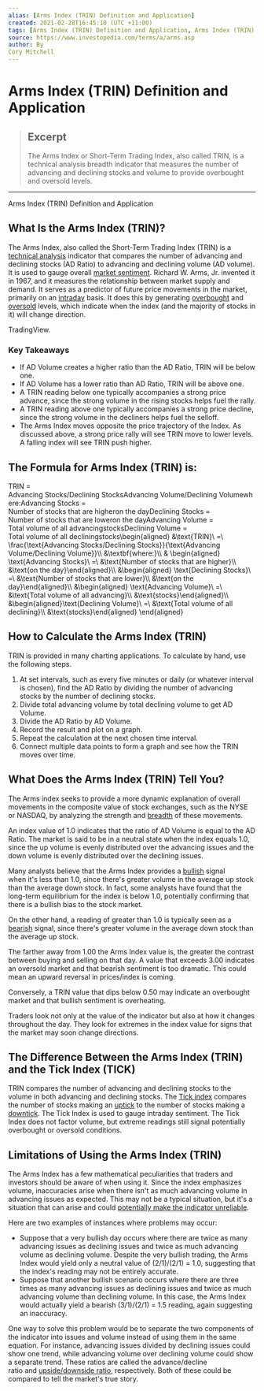 ```yaml
---
alias: [Arms Index (TRIN) Definition and Application]
created: 2021-02-28T16:45:10 (UTC +11:00)
tags: [Arms Index (TRIN) Definition and Application, Arms Index (TRIN) Definition and Application]
source: https://www.investopedia.com/terms/a/arms.asp
author: By
Cory Mitchell
---
```


# Arms Index (TRIN) Definition and Application

> ## Excerpt
> The Arms Index or Short-Term Trading Index, also called TRIN, is a technical analysis breadth indicator that measures the number of advancing and declining stocks and volume to provide overbought and oversold levels.

---

Arms Index (TRIN) Definition and Application
## What Is the Arms Index (TRIN)?

The Arms Index, also called the Short-Term Trading Index (TRIN) is a [technical analysis](https://www.investopedia.com/terms/t/technicalanalysis.asp) indicator that compares the number of advancing and declining stocks (AD Ratio) to advancing and declining volume (AD volume). It is used to gauge overall [market sentiment](https://www.investopedia.com/terms/m/marketsentiment.asp). Richard W. Arms, Jr. invented it in 1967, and it measures the relationship between market supply and demand. It serves as a predictor of future price movements in the market, primarily on an [intraday](https://www.investopedia.com/terms/i/intraday.asp) basis. It does this by generating [overbought](https://www.investopedia.com/terms/o/overbought.asp) and [oversold](https://www.investopedia.com/terms/o/oversold.asp) levels, which indicate when the index (and the majority of stocks in it) will change direction.

TradingView.

### Key Takeaways

-   If AD Volume creates a higher ratio than the AD Ratio, TRIN will be below one.
-   If AD Volume has a lower ratio than AD Ratio, TRIN will be above one.
-   A TRIN reading below one typically accompanies a strong price advance, since the strong volume in the rising stocks helps fuel the rally.
-   A TRIN reading above one typically accompanies a strong price decline, since the strong volume in the decliners helps fuel the selloff.
-   The Arms Index moves opposite the price trajectory of the Index. As discussed above, a strong price rally will see TRIN move to lower levels. A falling index will see TRIN push higher.

## The Formula for Arms Index (TRIN) is:

TRIN \= Advancing Stocks/Declining StocksAdvancing Volume/Declining Volumewhere:Advancing Stocks \= Number of stocks that are higheron the dayDeclining Stocks \= Number of stocks that are loweron the dayAdvancing Volume \= Total volume of all advancingstocksDeclining Volume \= Total volume of all decliningstocks\\begin{aligned} &\\text{TRIN}\\ =\\ \\frac{\\text{Advancing Stocks/Declining Stocks}}{\\text{Advancing Volume/Declining Volume}}\\\\ &\\textbf{where:}\\\\ & \\begin{aligned} \\text{Advancing Stocks}\\ =\\ &\\text{Number of stocks that are higher}\\\\ &\\text{on the day}\\end{aligned}\\\\ &\\begin{aligned} \\text{Declining Stocks}\\ =\\ &\\text{Number of stocks that are lower}\\\\ &\\text{on the day}\\end{aligned}\\\\ &\\begin{aligned} \\text{Advancing Volume}\\ =\\ &\\text{Total volume of all advancing}\\\\ &\\text{stocks}\\end{aligned}\\\\ &\\begin{aligned}\\text{Declining Volume}\\ =\\ &\\text{Total volume of all declining}\\\\ &\\text{stocks}\\end{aligned} \\end{aligned}

## How to Calculate the Arms Index (TRIN)

TRIN is provided in many charting applications. To calculate by hand, use the following steps.

1.  At set intervals, such as every five minutes or daily (or whatever interval is chosen), find the AD Ratio by dividing the number of advancing stocks by the number of declining stocks.
2.  Divide total advancing volume by total declining volume to get AD Volume.
3.  Divide the AD Ratio by AD Volume.
4.  Record the result and plot on a graph.
5.  Repeat the calculation at the next chosen time interval.
6.  Connect multiple data points to form a graph and see how the TRIN moves over time.

## What Does the Arms Index (TRIN) Tell You?

The Arms index seeks to provide a more dynamic explanation of overall movements in the composite value of stock exchanges, such as the NYSE or NASDAQ, by analyzing the strength and [breadth](https://www.investopedia.com/terms/m/market_breadth.asp) of these movements.

An index value of 1.0 indicates that the ratio of AD Volume is equal to the AD Ratio. The market is said to be in a neutral state when the index equals 1.0, since the up volume is evenly distributed over the advancing issues and the down volume is evenly distributed over the declining issues.

Many analysts believe that the Arms Index provides a [bullish](https://www.investopedia.com/terms/b/bull.asp) signal when it's less than 1.0, since there's greater volume in the average up stock than the average down stock. In fact, some analysts have found that the long-term equilibrium for the index is below 1.0, potentially confirming that there is a bullish bias to the stock market.

On the other hand, a reading of greater than 1.0 is typically seen as a [bearish](https://www.investopedia.com/terms/b/bear.asp) signal, since there's greater volume in the average down stock than the average up stock.

The farther away from 1.00 the Arms Index value is, the greater the contrast between buying and selling on that day. A value that exceeds 3.00 indicates an oversold market and that bearish sentiment is too dramatic. This could mean an upward reversal in prices/index is coming.

Conversely, a TRIN value that dips below 0.50 may indicate an overbought market and that bullish sentiment is overheating.

Traders look not only at the value of the indicator but also at how it changes throughout the day. They look for extremes in the index value for signs that the market may soon change directions.

## The Difference Between the Arms Index (TRIN) and the Tick Index (TICK)

TRIN compares the number of advancing and declining stocks to the volume in both advancing and declining stocks. The [Tick index](https://www.investopedia.com/terms/t/tickindex.asp) compares the number of stocks making an [uptick](https://www.investopedia.com/terms/u/uptick.asp) to the number of stocks making a [downtick](https://www.investopedia.com/terms/d/downtick.asp). The Tick Index is used to gauge intraday sentiment. The Tick Index does not factor volume, but extreme readings still signal potentially overbought or oversold conditions.

## Limitations of Using the Arms Index (TRIN)

The Arms Index has a few mathematical peculiarities that traders and investors should be aware of when using it. Since the index emphasizes volume, inaccuracies arise when there isn't as much advancing volume in advancing issues as expected. This may not be a typical situation, but it's a situation that can arise and could [potentially make the indicator unreliable](https://www.investopedia.com/articles/economics/11/flaws-in-market-indicators.asp).

Here are two examples of instances where problems may occur:

-   Suppose that a very bullish day occurs where there are twice as many advancing issues as declining issues and twice as much advancing volume as declining volume. Despite the very bullish trading, the Arms Index would yield only a neutral value of (2/1)/(2/1) = 1.0, suggesting that the index's reading may not be entirely accurate.
-   Suppose that another bullish scenario occurs where there are three times as many advancing issues as declining issues and twice as much advancing volume than declining volume. In this case, the Arms Index would actually yield a bearish (3/1)/(2/1) = 1.5 reading, again suggesting an inaccuracy.

One way to solve this problem would be to separate the two components of the indicator into issues and volume instead of using them in the same equation. For instance, advancing issues divided by declining issues could show one trend, while advancing volume over declining volume could show a separate trend. These ratios are called the advance/decline ratio and [upside/downside ratio](https://www.investopedia.com/terms/u/upsidedownsideratio.asp), respectively. Both of these could be compared to tell the market's true story.
